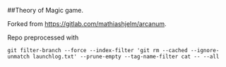 ##Theory of Magic game.

Forked from https://gitlab.com/mathiashjelm/arcanum.

Repo preprocessed with
```
git filter-branch --force --index-filter 'git rm --cached --ignore-unmatch launchlog.txt' --prune-empty --tag-name-filter cat -- --all
```
